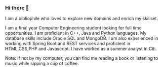 ### Hi there 👋

<!--
**Nishaali/Nishaali** is a ✨ _special_ ✨ repository because its `README.md` (this file) appears on your GitHub profile.

Here are some ideas to get you started:

- 🔭 I’m currently working on ...
- 🌱 I’m currently learning ...
- 👯 I’m looking to collaborate on ...
- 🤔 I’m looking for help with ...
- 💬 Ask me about ...
- 📫 How to reach me: ...
- 😄 Pronouns: ...
- ⚡ Fun fact: ...
-->

I am a bibliophile who loves to explore new domains and enrich my skillset. 

I am a final year Computer Engineering student looking for full time opportunities. I am proficient in C++, Java and Python languages. My database skills include Oracle SQL and MongoDB. I am also experienced in working with Spring Boot and REST services and proficient in HTML,CSS,PHP and Javascript. I have worked as a summer analyst in Citi.

Note: If not by my computer, you can find me reading a book or listening to music while sipping a cup of coffee.
